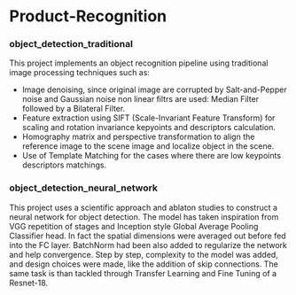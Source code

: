 # Product-Recognition

### object_detection_traditional
This project implements an object recognition pipeline using traditional image processing techniques such as:
* Image denoising, since original image are corrupted by Salt-and-Pepper noise and Gaussian noise non linear filtrs are used: Median Filter followed by a Bilateral Filter.
* Feature extraction using SIFT (Scale-Invariant Feature Transform) for scaling and rotation invariance kepyoints and descriptors calculation.
* Homography matrix and perspective transformation to align the reference image to the scene image and localize object in the scene.
* Use of Template Matching for the cases where there are low keypoints descriptors matchings.


### object_detection_neural_network
This project uses a scientific approach and ablaton studies to construct a neural network for object detection. The model has taken inspiration from VGG repetition of stages and Inception style Global Average Pooling Classifier head. In fact the spatial dimensions were averaged out before fed into the FC layer. BatchNorm had been also added to regularize the network and help convergence. Step by step, complexity to the model was added, and design choices were made, like the addition of skip connections.
The same task is than tackled through Transfer Learning and Fine Tuning of a Resnet-18.
